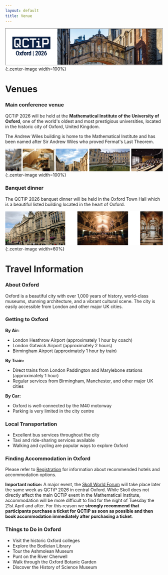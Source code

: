```yaml
---
layout: default
title: Venue
---
```


![Oxford Bridge of Sighs](assets/images/cover.png){:.center-image width=100%}

# Venues

### Main conference venue

QCTiP 2026 will be held at the **Mathematical Institute of the University of Oxford**, one of the world's oldest and most prestigious universities, located in the historic city of Oxford, United Kingdom.

The Andrew Wiles building is home to the Mathematical Institute and has been
named after Sir Andrew Wiles who proved Fermat's Last Theorem.


![Oxford Venue](assets/images/venue2.png){:.center-image width=100%}

### Banquet dinner

The QCTiP 2026 banquet dinner will be held in the Oxford Town Hall which is a beautiful listed building located in the heart of Oxford. 

![Oxford Venue](assets/images/venue3.png){:.center-image width=60%}


# Travel Information

### About Oxford

Oxford is a beautiful city with over 1,000 years of history, world-class museums, stunning architecture, and a vibrant cultural scene. The city is easily accessible from London and other major UK cities.


### Getting to Oxford

**By Air:**
- London Heathrow Airport (approximately 1 hour by coach)
- London Gatwick Airport (approximately 2 hours)
- Birmingham Airport (approximately 1 hour by train)

**By Train:**
- Direct trains from London Paddington and Marylebone stations (approximately 1 hour)
- Regular services from Birmingham, Manchester, and other major UK cities

**By Car:**
- Oxford is well-connected by the M40 motorway
- Parking is very limited in the city centre

### Local Transportation

- Excellent bus services throughout the city
- Taxi and ride-sharing services available
- Walking and cycling are popular ways to explore Oxford

### Finding Accommodation in Oxford

Please refer to [Registration](/registration) for information about recommended hotels and accommodation options.

**Important notice:** A major event, the [Skoll World Forum](https://skoll.org/) will take place later the same week as QCTiP 2026 in central Oxford.
While Skoll does not directly affect the main QCTiP event in the Mathematical Institute, accommodation will be more difficult to find
for the night of Tuesday the 21st April and after. For this reason we **strongly recommend that participants purchase a ticket for QCTiP as soon as possible
and then book accommodation immediately after purchasing a ticket**. 


### Things to Do in Oxford

- Visit the historic Oxford colleges
- Explore the Bodleian Library
- Tour the Ashmolean Museum
- Punt on the River Cherwell
- Walk through the Oxford Botanic Garden
- Discover the History of Science Museum

